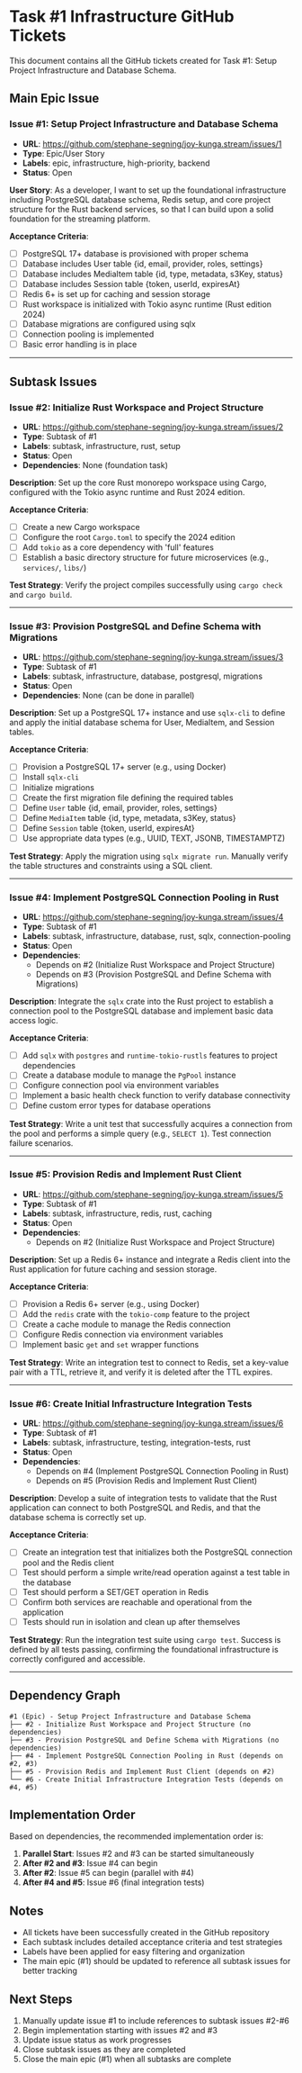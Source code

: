 # Task #1 Infrastructure GitHub Tickets

This document contains all the GitHub tickets created for Task #1: Setup Project Infrastructure and Database Schema.

## Main Epic Issue

### Issue #1: Setup Project Infrastructure and Database Schema
- **URL**: https://github.com/stephane-segning/joy-kunga.stream/issues/1
- **Type**: Epic/User Story
- **Labels**: epic, infrastructure, high-priority, backend
- **Status**: Open

**User Story**: As a developer, I want to set up the foundational infrastructure including PostgreSQL database schema, Redis setup, and core project structure for the Rust backend services, so that I can build upon a solid foundation for the streaming platform.

**Acceptance Criteria**:
- [ ] PostgreSQL 17+ database is provisioned with proper schema
- [ ] Database includes User table {id, email, provider, roles, settings}
- [ ] Database includes MediaItem table {id, type, metadata, s3Key, status}
- [ ] Database includes Session table {token, userId, expiresAt}
- [ ] Redis 6+ is set up for caching and session storage
- [ ] Rust workspace is initialized with Tokio async runtime (Rust edition 2024)
- [ ] Database migrations are configured using sqlx
- [ ] Connection pooling is implemented
- [ ] Basic error handling is in place

---

## Subtask Issues

### Issue #2: Initialize Rust Workspace and Project Structure
- **URL**: https://github.com/stephane-segning/joy-kunga.stream/issues/2
- **Type**: Subtask of #1
- **Labels**: subtask, infrastructure, rust, setup
- **Status**: Open
- **Dependencies**: None (foundation task)

**Description**: Set up the core Rust monorepo workspace using Cargo, configured with the Tokio async runtime and Rust 2024 edition.

**Acceptance Criteria**:
- [ ] Create a new Cargo workspace
- [ ] Configure the root `Cargo.toml` to specify the 2024 edition
- [ ] Add `tokio` as a core dependency with 'full' features
- [ ] Establish a basic directory structure for future microservices (e.g., `services/`, `libs/`)

**Test Strategy**: Verify the project compiles successfully using `cargo check` and `cargo build`.

---

### Issue #3: Provision PostgreSQL and Define Schema with Migrations
- **URL**: https://github.com/stephane-segning/joy-kunga.stream/issues/3
- **Type**: Subtask of #1
- **Labels**: subtask, infrastructure, database, postgresql, migrations
- **Status**: Open
- **Dependencies**: None (can be done in parallel)

**Description**: Set up a PostgreSQL 17+ instance and use `sqlx-cli` to define and apply the initial database schema for User, MediaItem, and Session tables.

**Acceptance Criteria**:
- [ ] Provision a PostgreSQL 17+ server (e.g., using Docker)
- [ ] Install `sqlx-cli`
- [ ] Initialize migrations
- [ ] Create the first migration file defining the required tables
- [ ] Define `User` table {id, email, provider, roles, settings}
- [ ] Define `MediaItem` table {id, type, metadata, s3Key, status}
- [ ] Define `Session` table {token, userId, expiresAt}
- [ ] Use appropriate data types (e.g., UUID, TEXT, JSONB, TIMESTAMPTZ)

**Test Strategy**: Apply the migration using `sqlx migrate run`. Manually verify the table structures and constraints using a SQL client.

---

### Issue #4: Implement PostgreSQL Connection Pooling in Rust
- **URL**: https://github.com/stephane-segning/joy-kunga.stream/issues/4
- **Type**: Subtask of #1
- **Labels**: subtask, infrastructure, database, rust, sqlx, connection-pooling
- **Status**: Open
- **Dependencies**: 
  - Depends on #2 (Initialize Rust Workspace and Project Structure)
  - Depends on #3 (Provision PostgreSQL and Define Schema with Migrations)

**Description**: Integrate the `sqlx` crate into the Rust project to establish a connection pool to the PostgreSQL database and implement basic data access logic.

**Acceptance Criteria**:
- [ ] Add `sqlx` with `postgres` and `runtime-tokio-rustls` features to project dependencies
- [ ] Create a database module to manage the `PgPool` instance
- [ ] Configure connection pool via environment variables
- [ ] Implement a basic health check function to verify database connectivity
- [ ] Define custom error types for database operations

**Test Strategy**: Write a unit test that successfully acquires a connection from the pool and performs a simple query (e.g., `SELECT 1`). Test connection failure scenarios.

---

### Issue #5: Provision Redis and Implement Rust Client
- **URL**: https://github.com/stephane-segning/joy-kunga.stream/issues/5
- **Type**: Subtask of #1
- **Labels**: subtask, infrastructure, redis, rust, caching
- **Status**: Open
- **Dependencies**: 
  - Depends on #2 (Initialize Rust Workspace and Project Structure)

**Description**: Set up a Redis 6+ instance and integrate a Redis client into the Rust application for future caching and session storage.

**Acceptance Criteria**:
- [ ] Provision a Redis 6+ server (e.g., using Docker)
- [ ] Add the `redis` crate with the `tokio-comp` feature to the project
- [ ] Create a cache module to manage the Redis connection
- [ ] Configure Redis connection via environment variables
- [ ] Implement basic `get` and `set` wrapper functions

**Test Strategy**: Write an integration test to connect to Redis, set a key-value pair with a TTL, retrieve it, and verify it is deleted after the TTL expires.

---

### Issue #6: Create Initial Infrastructure Integration Tests
- **URL**: https://github.com/stephane-segning/joy-kunga.stream/issues/6
- **Type**: Subtask of #1
- **Labels**: subtask, infrastructure, testing, integration-tests, rust
- **Status**: Open
- **Dependencies**: 
  - Depends on #4 (Implement PostgreSQL Connection Pooling in Rust)
  - Depends on #5 (Provision Redis and Implement Rust Client)

**Description**: Develop a suite of integration tests to validate that the Rust application can connect to both PostgreSQL and Redis, and that the database schema is correctly set up.

**Acceptance Criteria**:
- [ ] Create an integration test that initializes both the PostgreSQL connection pool and the Redis client
- [ ] Test should perform a simple write/read operation against a test table in the database
- [ ] Test should perform a SET/GET operation in Redis
- [ ] Confirm both services are reachable and operational from the application
- [ ] Tests should run in isolation and clean up after themselves

**Test Strategy**: Run the integration test suite using `cargo test`. Success is defined by all tests passing, confirming the foundational infrastructure is correctly configured and accessible.

---

## Dependency Graph

```
#1 (Epic) - Setup Project Infrastructure and Database Schema
├── #2 - Initialize Rust Workspace and Project Structure (no dependencies)
├── #3 - Provision PostgreSQL and Define Schema with Migrations (no dependencies)
├── #4 - Implement PostgreSQL Connection Pooling in Rust (depends on #2, #3)
├── #5 - Provision Redis and Implement Rust Client (depends on #2)
└── #6 - Create Initial Infrastructure Integration Tests (depends on #4, #5)
```

## Implementation Order

Based on dependencies, the recommended implementation order is:

1. **Parallel Start**: Issues #2 and #3 can be started simultaneously
2. **After #2 and #3**: Issue #4 can begin
3. **After #2**: Issue #5 can begin (parallel with #4)
4. **After #4 and #5**: Issue #6 (final integration tests)

## Notes

- All tickets have been successfully created in the GitHub repository
- Each subtask includes detailed acceptance criteria and test strategies
- Labels have been applied for easy filtering and organization
- The main epic (#1) should be updated to reference all subtask issues for better tracking

## Next Steps

1. Manually update issue #1 to include references to subtask issues #2-#6
2. Begin implementation starting with issues #2 and #3
3. Update issue status as work progresses
4. Close subtask issues as they are completed
5. Close the main epic (#1) when all subtasks are complete